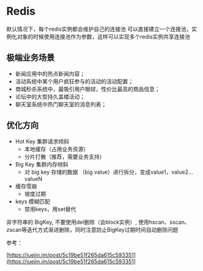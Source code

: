 # Redis

默认情况下，每个redis实例都会维护自己的连接池
可以直接建立一个连接池，实例化对象的时候使用连接池作为参数，这样可以实现多个redis实例共享连接池


## 极端业务场景

- 新闻应用中的热点新闻内容；
- 活动系统中某个用户疯狂参与的活动的活动配置；
- 商城秒杀系统中，最吸引用户眼球，性价比最高的商品信息；
- 论坛中的大型持久盖楼活动；
- 聊天室系统中热门聊天室的消息列表；


## 优化方向

- Hot Key 集群请求倾斜
    - 本地缓存（占用业务资源）
    - 分片打散（推荐，需要业务支持）
- Big Key 集群内存倾斜
    - 对 big key 存储的数据 （big value）进行拆分，变成value1，value2… valueN
- 缓存雪崩
    - 坡度过期
- keys 模糊匹配
    - 禁用keys，用set替代

非字符串的 BigKey, 不要使用del删除（会block实例）, 使用hscan、sscan、zscan等迭代方式渐进删除，同时注意防止BigKey过期时间自动删除问题


参考：

[https://juejin.im/post/5c19be51f265da615c593351](https://juejin.im/post/5c19be51f265da615c593351)
